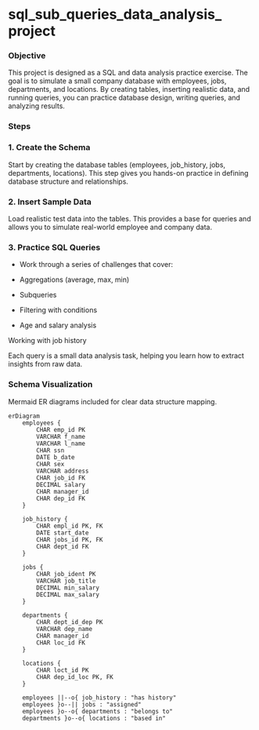 # sql_sub_queries_data_analysis_ project

### Objective

This project is designed as a SQL and data analysis practice exercise.
The goal is to simulate a small company database with employees, jobs, departments, and locations.
By creating tables, inserting realistic data, and running queries, you can practice database design, writing queries, and analyzing results.

### Steps

### 1. Create the Schema

Start by creating the database tables (employees, job_history, jobs, departments, locations).
This step gives you hands-on practice in defining database structure and relationships.

### 2. Insert Sample Data

Load realistic test data into the tables.
This provides a base for queries and allows you to simulate real-world employee and company data.

### 3. Practice SQL Queries

- Work through a series of challenges that cover:

- Aggregations (average, max, min)

- Subqueries

- Filtering with conditions

- Age and salary analysis

Working with job history

Each query is a small data analysis task, helping you learn how to extract insights from raw data.

### Schema Visualization  
Mermaid ER diagrams included for clear data structure mapping.  

```mermaid
erDiagram
    employees {
        CHAR emp_id PK
        VARCHAR f_name
        VARCHAR l_name
        CHAR ssn
        DATE b_date
        CHAR sex
        VARCHAR address
        CHAR job_id FK
        DECIMAL salary
        CHAR manager_id
        CHAR dep_id FK
    }

    job_history {
        CHAR empl_id PK, FK
        DATE start_date
        CHAR jobs_id PK, FK
        CHAR dept_id FK
    }

    jobs {
        CHAR job_ident PK
        VARCHAR job_title
        DECIMAL min_salary
        DECIMAL max_salary
    }

    departments {
        CHAR dept_id_dep PK
        VARCHAR dep_name
        CHAR manager_id
        CHAR loc_id FK
    }

    locations {
        CHAR loct_id PK
        CHAR dep_id_loc PK, FK
    }

    employees ||--o{ job_history : "has history"
    employees }o--|| jobs : "assigned"
    employees }o--o{ departments : "belongs to"
    departments }o--o{ locations : "based in"
```
